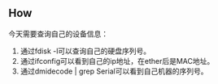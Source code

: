 ## How
  今天需要查询自己的设备信息：
1. 通过fdisk -l可以查询自己的硬盘序列号。
2. 通过ifconfig可以看到自己的ip地址，在ether后是MAC地址。
3. 通过dmidecode | grep Serial可以看到自己机器的序列号。
